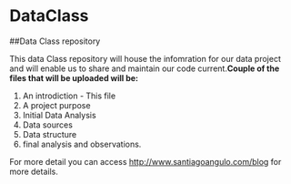 # DataClass
##Data Class repository

This data Class repository will house the infomration for our data project and will enable us to share and maintain our code current.**Couple of the files that will be uploaded will be:**

1. An introdiction - This file
2. A project purpose
3. Initial Data Analysis
4. Data sources
5. Data structure
6. final analysis and observations.

For more detail you can access http://www.santiagoangulo.com/blog for more details.
